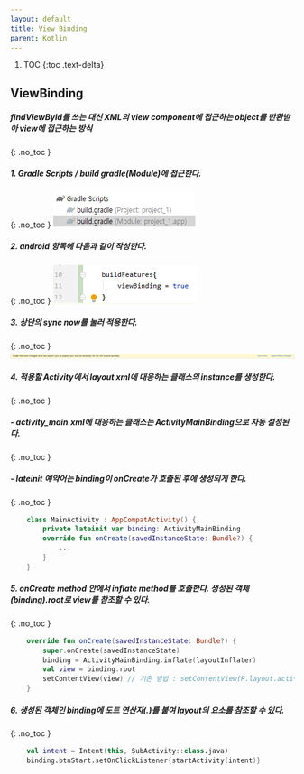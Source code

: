 ```yaml
---
layout: default
title: View Binding
parent: Kotlin
---
```


1. TOC
{:toc .text-delta} 

## ViewBinding
##### findViewById를 쓰는 대신 XML의 view component에 접근하는 object를 반환받아 view에 접근하는 방식
{: .no_toc }
##### 1. Gradle Scripts / build gradle(Module)에 접근한다.
{: .no_toc }
![gradle](/assets/images/viewBinding/gradle.png)

##### 2. android 항목에 다음과 같이 작성한다. 
{: .no_toc }
![buildFeatures](/assets/images/viewBinding/buildFeatures.png)
##### 3. 상단의 sync now를 눌러 적용한다.
{: .no_toc }
![sync](/assets/images/viewBinding/sync.png)
##### 4. 적용할 Activity에서 layout xml에 대응하는 클래스의 instance를 생성한다.
{: .no_toc }
##### - activity_main.xml에 대응하는 클래스는 ActivityMainBinding으로 자동 설정된다.
{: .no_toc }
##### - lateinit 예약어는 binding이 onCreate가 호출된 후에 생성되게 한다. 
{: .no_toc }
```kotlin
    class MainActivity : AppCompatActivity() {
        private lateinit var binding: ActivityMainBinding
        override fun onCreate(savedInstanceState: Bundle?) {
            ...
        }
    }
```
##### 5. onCreate method 안에서 inflate method를 호출한다. 생성된 객체(binding).root로 view를 참조할 수 있다.
{: .no_toc }
```kotlin
    override fun onCreate(savedInstanceState: Bundle?) {
        super.onCreate(savedInstanceState)
        binding = ActivityMainBinding.inflate(layoutInflater)
        val view = binding.root
        setContentView(view) // 기존 방법 : setContentView(R.layout.activity_main)
    }
```
##### 6. 생성된 객체인 binding에 도트 연산자(.)를 붙여 layout의 요소를 참조할 수 있다.
{: .no_toc }
```kotlin
    val intent = Intent(this, SubActivity::class.java)
    binding.btnStart.setOnClickListener{startActivity(intent)}
```

